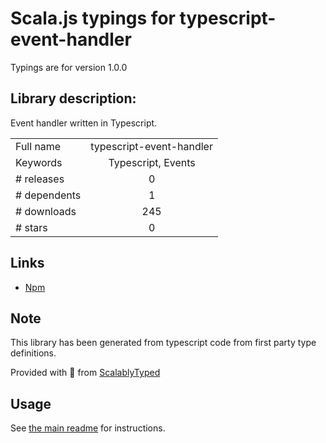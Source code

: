 
# Scala.js typings for typescript-event-handler

Typings are for version 1.0.0

## Library description:
Event handler written in Typescript.

|                    |                 |
| ------------------ | :-------------: |
| Full name          | typescript-event-handler |
| Keywords           | Typescript, Events |
| # releases         | 0 |
| # dependents       | 1 |
| # downloads        | 245 |
| # stars            | 0 |

## Links
- [Npm](https://www.npmjs.com/package/typescript-event-handler)
    


## Note
This library has been generated from typescript code from first party type definitions.

Provided with :purple_heart: from [ScalablyTyped](https://github.com/oyvindberg/ScalablyTyped)

## Usage
See [the main readme](../../readme.md) for instructions.


